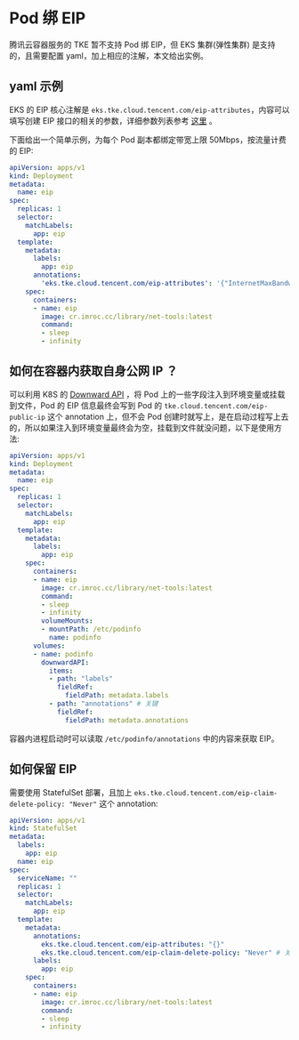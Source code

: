 # Pod 绑 EIP

腾讯云容器服务的 TKE 暂不支持 Pod 绑 EIP，但 EKS 集群(弹性集群) 是支持的，且需要配置 yaml，加上相应的注解，本文给出实例。

## yaml 示例

EKS 的 EIP 核心注解是 `eks.tke.cloud.tencent.com/eip-attributes`，内容可以填写创建 EIP 接口的相关的参数，详细参数列表参考 [这里](https://cloud.tencent.com/document/api/215/16699#2.-.E8.BE.93.E5.85.A5.E5.8F.82.E6.95.B0) 。

下面给出一个简单示例，为每个 Pod 副本都绑定带宽上限 50Mbps，按流量计费的 EIP:

```yaml
apiVersion: apps/v1
kind: Deployment
metadata:
  name: eip
spec:
  replicas: 1
  selector:
    matchLabels:
      app: eip
  template:
    metadata:
      labels:
        app: eip
      annotations:
        'eks.tke.cloud.tencent.com/eip-attributes': '{"InternetMaxBandwidthOut":50, "InternetChargeType":"TRAFFIC_POSTPAID_BY_HOUR"}'
    spec:
      containers:
      - name: eip
        image: cr.imroc.cc/library/net-tools:latest
        command:
        - sleep
        - infinity
```

## 如何在容器内获取自身公网 IP ？

可以利用 K8S 的 [Downward API](https://kubernetes.io/zh/docs/tasks/inject-data-application/environment-variable-expose-pod-information/) ，将 Pod 上的一些字段注入到环境变量或挂载到文件，Pod 的 EIP 信息最终会写到 Pod 的 `tke.cloud.tencent.com/eip-public-ip` 这个 annotation 上，但不会 Pod 创建时就写上，是在启动过程写上去的，所以如果注入到环境变量最终会为空，挂载到文件就没问题，以下是使用方法:

```yaml
apiVersion: apps/v1
kind: Deployment
metadata:
  name: eip
spec:
  replicas: 1
  selector:
    matchLabels:
      app: eip
  template:
    metadata:
      labels:
        app: eip
    spec:
      containers:
      - name: eip
        image: cr.imroc.cc/library/net-tools:latest
        command:
        - sleep
        - infinity
        volumeMounts:
        - mountPath: /etc/podinfo
          name: podinfo
      volumes:
      - name: podinfo
        downwardAPI:
          items:
          - path: "labels"
            fieldRef:
              fieldPath: metadata.labels
          - path: "annotations" # 关键
            fieldRef:
              fieldPath: metadata.annotations
```

容器内进程启动时可以读取 `/etc/podinfo/annotations` 中的内容来获取 EIP。


## 如何保留 EIP

需要使用 StatefulSet 部署，且加上 `eks.tke.cloud.tencent.com/eip-claim-delete-policy: "Never"` 这个 annotation:

```yaml
apiVersion: apps/v1
kind: StatefulSet
metadata:
  labels:
    app: eip
  name: eip
spec:
  serviceName: ""
  replicas: 1
  selector:
    matchLabels:
      app: eip
  template:
    metadata:
      annotations:
        eks.tke.cloud.tencent.com/eip-attributes: "{}"
        eks.tke.cloud.tencent.com/eip-claim-delete-policy: "Never" # 关键
      labels:
        app: eip
    spec:
      containers:
      - name: eip
        image: cr.imroc.cc/library/net-tools:latest
        command:
        - sleep
        - infinity
```